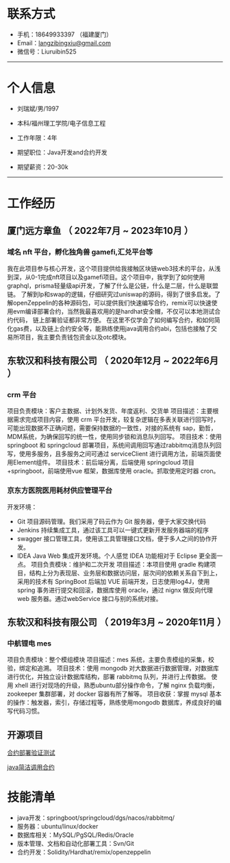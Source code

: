 # 联系方式

- 手机：18649933397 （福建厦门）
- Email：langzibingxiu@gmail.com
- 微信号：Liuruibin525

---

# 个人信息

 - 刘瑞斌/男/1997 
 - 本科/福州理工学院/电子信息工程 
 - 工作年限：4年

 - 期望职位：Java开发and合约开发
 - 期望薪资：20-30k

---

# 工作经历

## 厦门远方章鱼 （ 2022年7月 ~ 2023年10月 ）

### 域名 nft 平台，孵化独角兽 gamefi,汇兑平台等 
我在此项目参与核心开发，这个项目提供给我接触区块链web3技术的平台，从浅到深，从0-1完成nft项目以及gamefi项目。这个项目中，我学到了如何使用graphql，prisma轻量级api开发，了解了什么是公链，什么是二层，什么是联盟链。
了解到lp和swap的逻辑，仔细研究过uniswap的源码，得到了很多启发。了解openZeppelin的各种源码包，可以提供我们快速编写合约，remix可以快速使用evm编译部署合约，当然我最喜欢用的是hardhat安全帽，不仅可以本地测试合约代码，
链上部署验证都非常方便。
在这里不仅学会了如何编写合约，和如何简化gas费，以及链上合约安全等，能熟练使用java调用合约abi，包括也接触了交易所项目，我主要负责钱包资金以及otc模块。

 
## 东软汉和科技有限公司 （ 2020年12月 ~ 2022年6月 ）

### crm 平台 
项目负责模块：客户主数据、计划外发货、年度返利、交货单
项目描述：主要根据需求完成项目内容，使用 crm 平台开发，较复杂逻辑在多表关联进行回写时，可能出现数据不正确问题，需要保持数据的一致性，对接的系统有 sap，勤哲，MDM系统，为确保回写的统一性，使用同步锁和消息队列回写。
项目技术：使用 springboot 和 springcloud 部署项目，系统间调用回写通过rabbitmq消息队列回写，使用多服务，且多服务之间可通过 serviceClient 进行调用方法，前端页面使用Element组件。
项目技术：前后端分离，后端使用 springcloud 项目+springboot，前端使用vue 框架，数据库使用 oracle。抓取使用定时器 cron。


### 京东方医院医用耗材供应管理平台 
开发环境：
* Git 项目源码管理。我们采用了码云作为 Git 服务器，便于大家交换代码
* Jenkins 持续集成工具，通过该工具可以一键式更新开发服务器端的程序
* swagger 接口管理工具，使用该工具管理接口文档，便于多人之间的协作开发。
* IDEA Java Web 集成开发环境。个人感觉 IDEA 功能相对于 Eclipse 更全面一点。
项目负责模块：维护和二次开发
项目描述：本项目使用 gradle 构建项目，结构上分为表现层、业务层和数据访问层，层次间的依赖关系自下到上，采用的技术有 SpringBoot 后端加 VUE 前端开发，日志使用log4J，使用spring 事务进行提交和回滚，数据库使用 oracle，通过 nignx 做反向代理web 服务器。通过webService 接口与别的系统对接。

## 东软汉和科技有限公司 （ 2019年3月 ~ 2020年11月 ）

### 中航锂电 mes
项目负责模块：整个模组模块
项目描述：mes 系统，主要负责模组的采集，校验，绑定和追溯。
项目技术：使用 mongodb 对大数据进行数据管理，对数据库进行优化，并独立设计数据库结构，部署 rabbitmq 队列，并进行上传数据。
使用 xhell 进行对现场的升级，熟悉ubuntu部分操作命令，了解 nginx 负载均衡，zookeeper 集群部署，对 docker 容器有所了解等。
项目收获：掌握 mysql 基本的操作：触发器，索引，存储过程等，熟练使用mongodb 数据库，养成良好的编写代码习惯。

## 开源项目
[合约部署验证测试](https://github.com/liuruibin1/my_hardhat_project)

[java简洁调用合约](https://github.com/liuruibin1/web3PanckSwap)


# 技能清单

- java开发：springboot/springcloud/dgs/nacos/rabbitmq/
- 服务器：ubuntu/linux/docker
- 数据库相关：MySQL/PgSQL/Redis/Oracle
- 版本管理、文档和自动化部署工具：Svn/Git
- 合约开发：Solidity/Hardhat/remix/openzeppelin
